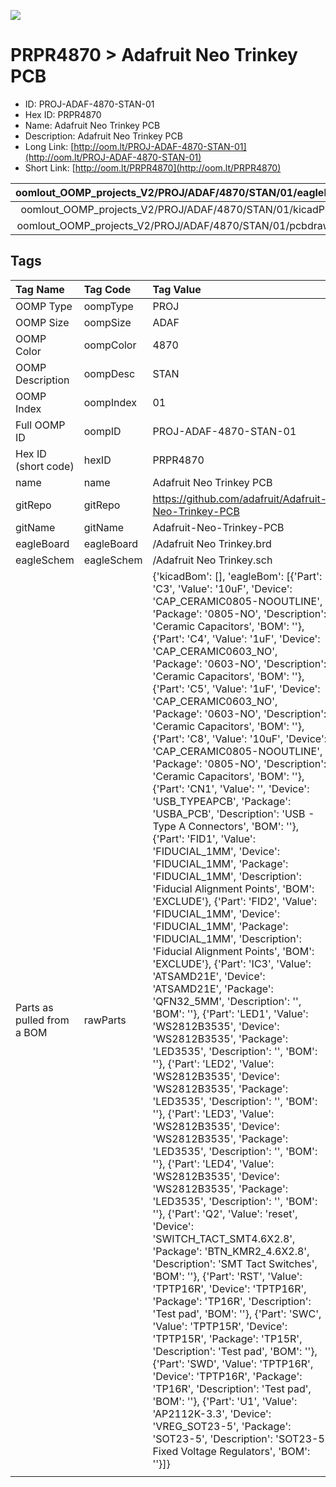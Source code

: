 


  
![][im]
# PRPR4870 > Adafruit Neo Trinkey PCB

- ID: PROJ-ADAF-4870-STAN-01
- Hex ID: PRPR4870
- Name: Adafruit Neo Trinkey PCB
- Description: Adafruit Neo Trinkey PCB
- Long Link: [http://oom.lt/PROJ-ADAF-4870-STAN-01](http://oom.lt/PROJ-ADAF-4870-STAN-01)
- Short Link: [http://oom.lt/PRPR4870](http://oom.lt/PRPR4870)
  

|oomlout_OOMP_projects_V2/PROJ/ADAF/4870/STAN/01/eagleImage.png|oomlout_OOMP_projects_V2/PROJ/ADAF/4870/STAN/01/eagleSchemImage.png|oomlout_OOMP_projects_V2/PROJ/ADAF/4870/STAN/01/kicadPcb3dFront.png|oomlout_OOMP_projects_V2/PROJ/ADAF/4870/STAN/01/kicadPcb3dBack.png|
| :---: | :---: | :---: | :---: |
|oomlout_OOMP_projects_V2/PROJ/ADAF/4870/STAN/01/kicadPcb3d.png|oomlout_OOMP_projects_V2/PROJ/ADAF/4870/STAN/01/bomBack.png|oomlout_OOMP_projects_V2/PROJ/ADAF/4870/STAN/01/bomFront.png|oomlout_OOMP_projects_V2/PROJ/ADAF/4870/STAN/01/pcbdraw.svg|
|oomlout_OOMP_projects_V2/PROJ/ADAF/4870/STAN/01/pcbdrawBack.svg||||

## Tags
  

|Tag Name|Tag Code|Tag Value|
| :--- | :--- | :--- |
|OOMP Type|oompType|PROJ|
|OOMP Size|oompSize|ADAF|
|OOMP Color|oompColor|4870|
|OOMP Description|oompDesc|STAN|
|OOMP Index|oompIndex|01|
|Full OOMP ID|oompID|PROJ-ADAF-4870-STAN-01|
|Hex ID (short code)|hexID|PRPR4870|
|name|name|Adafruit Neo Trinkey PCB|
|gitRepo|gitRepo|https://github.com/adafruit/Adafruit-Neo-Trinkey-PCB|
|gitName|gitName|Adafruit-Neo-Trinkey-PCB|
|eagleBoard|eagleBoard|/Adafruit Neo Trinkey.brd|
|eagleSchem|eagleSchem|/Adafruit Neo Trinkey.sch|
|Parts as pulled from a BOM|rawParts|{'kicadBom': [], 'eagleBom': [{'Part': 'C3', 'Value': '10uF', 'Device': 'CAP_CERAMIC0805-NOOUTLINE', 'Package': '0805-NO', 'Description': 'Ceramic Capacitors', 'BOM': ''}, {'Part': 'C4', 'Value': '1uF', 'Device': 'CAP_CERAMIC0603_NO', 'Package': '0603-NO', 'Description': 'Ceramic Capacitors', 'BOM': ''}, {'Part': 'C5', 'Value': '1uF', 'Device': 'CAP_CERAMIC0603_NO', 'Package': '0603-NO', 'Description': 'Ceramic Capacitors', 'BOM': ''}, {'Part': 'C8', 'Value': '10uF', 'Device': 'CAP_CERAMIC0805-NOOUTLINE', 'Package': '0805-NO', 'Description': 'Ceramic Capacitors', 'BOM': ''}, {'Part': 'CN1', 'Value': '', 'Device': 'USB_TYPEAPCB', 'Package': 'USBA_PCB', 'Description': 'USB - Type A Connectors', 'BOM': ''}, {'Part': 'FID1', 'Value': 'FIDUCIAL_1MM', 'Device': 'FIDUCIAL_1MM', 'Package': 'FIDUCIAL_1MM', 'Description': 'Fiducial Alignment Points', 'BOM': 'EXCLUDE'}, {'Part': 'FID2', 'Value': 'FIDUCIAL_1MM', 'Device': 'FIDUCIAL_1MM', 'Package': 'FIDUCIAL_1MM', 'Description': 'Fiducial Alignment Points', 'BOM': 'EXCLUDE'}, {'Part': 'IC3', 'Value': 'ATSAMD21E', 'Device': 'ATSAMD21E', 'Package': 'QFN32_5MM', 'Description': '', 'BOM': ''}, {'Part': 'LED1', 'Value': 'WS2812B3535', 'Device': 'WS2812B3535', 'Package': 'LED3535', 'Description': '', 'BOM': ''}, {'Part': 'LED2', 'Value': 'WS2812B3535', 'Device': 'WS2812B3535', 'Package': 'LED3535', 'Description': '', 'BOM': ''}, {'Part': 'LED3', 'Value': 'WS2812B3535', 'Device': 'WS2812B3535', 'Package': 'LED3535', 'Description': '', 'BOM': ''}, {'Part': 'LED4', 'Value': 'WS2812B3535', 'Device': 'WS2812B3535', 'Package': 'LED3535', 'Description': '', 'BOM': ''}, {'Part': 'Q2', 'Value': 'reset', 'Device': 'SWITCH_TACT_SMT4.6X2.8', 'Package': 'BTN_KMR2_4.6X2.8', 'Description': 'SMT Tact Switches', 'BOM': ''}, {'Part': 'RST', 'Value': 'TPTP16R', 'Device': 'TPTP16R', 'Package': 'TP16R', 'Description': 'Test pad', 'BOM': ''}, {'Part': 'SWC', 'Value': 'TPTP15R', 'Device': 'TPTP15R', 'Package': 'TP15R', 'Description': 'Test pad', 'BOM': ''}, {'Part': 'SWD', 'Value': 'TPTP16R', 'Device': 'TPTP16R', 'Package': 'TP16R', 'Description': 'Test pad', 'BOM': ''}, {'Part': 'U1', 'Value': 'AP2112K-3.3', 'Device': 'VREG_SOT23-5', 'Package': 'SOT23-5', 'Description': 'SOT23-5 Fixed Voltage Regulators', 'BOM': ''}]}|
||||



[im]: PROJ/ADAF/4870/STAN/01/kicadPcb3d_450.png
